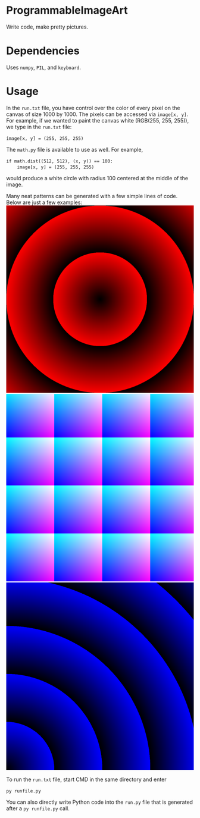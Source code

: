 # ProgrammableImageArt
Write code, make pretty pictures.

# Dependencies
Uses ```numpy```, ```PIL```, and ```keyboard```.

# Usage
In the ```run.txt``` file, you have control over the color of every pixel on the canvas of size 1000 by 1000. The pixels can be accessed via ```image[x, y]```. For example, if we wanted to paint the canvas white (RGB(255, 255, 255)), we type in the ```run.txt``` file:
```
image[x, y] = (255, 255, 255)
```
The ```math.py``` file is available to use as well. For example,
```
if math.dist((512, 512), (x, y)) == 100:
    image[x, y] = (255, 255, 255)
```
would produce a white circle with radius 100 centered at the middle of the image.

Many neat patterns can be generated with a few simple lines of code. Below are just a few examples:
![sin](https://github.com/SeanJxie/ProgrammableImageArt/blob/main/samples/sin.png)
![grad](https://github.com/SeanJxie/ProgrammableImageArt/blob/main/samples/gradient.png)
![waves](https://github.com/SeanJxie/ProgrammableImageArt/blob/main/samples/waves.png)

To run the ```run.txt``` file, start CMD in the same directory and enter
```
py runfile.py
```


You can also directly write Python code into the ```run.py``` file that is generated after a ```py runfile.py``` call.
